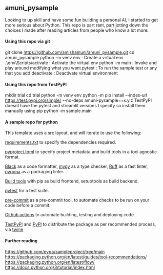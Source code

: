 
## amuni_pysample

Looking to up skill and have some fun building a personal AI, I started to get more serious about Python. This repo is part rant, part jotting down the choices I made after reading articles from people who know a lot more.

#### Using this repo via git

git clone https://github.com/amishamuni/amuni_pysample.git
cd amuni_pysample
python -m venv env : Create a virtual env
.\env\Scripts\activate : Activate the virtual env
python -m main : Invoke and play around modifying what you want
pytest : To run the sample test or any that you add
deactivate : Deactivate virtual environment

#### Using this repo from TestPyPI

mkdir trial
cd trial
python -m venv env
python -m pip install --index-url https://test.pypi.org/simple/ --no-deps amuni-pysample==x.y.z
TestPyPI doesnt have the pytest and streamlit versions I specify so install them manually using pip
python -m sample.main


#### A sample repo for python

This template uses a src layout, and will iterate to use the following:

[requirements.txt](https://pip.pypa.io/en/stable/reference/requirements-file-format/) to specify the dependencies required.

[pyproject.toml](https://pip.pypa.io/en/stable/reference/build-system/pyproject-toml/) to specify project metadata and build tools in a tool agnostic format.

[Black](https://black.readthedocs.io/en/stable/) as a code formatter, [mypy](https://mypy.readthedocs.io/en/stable/) as a type checker, [Ruff](https://pypi.org/project/ruff/) as a fast linter, [pyroma](https://pypi.org/project/pyroma/) as a packaging linter.

[Build tools](https://peps.python.org/pep-0517/#terminology-and-goals) with pip as build frontend, setuptools as build backend.

[pytest](https://docs.pytest.org/en/7.4.x/) for a test suite.

[pre-commit](https://pre-commit.com/) as a pre-commit tool, to automate checks to be run on your code before a commit.

[Github actions](https://docs.github.com/en/actions) to automate building, testing and deploying code.

[TestPyPI](https://test.pypi.org/) and [PyPI](https://pypi.org/) to distribute the package as per recommended process, via [twine](https://pypi.org/project/twine/)


#### Further reading

<https://github.com/pypa/sampleproject/tree/main>
<https://packaging.python.org/en/latest/guides/tool-recommendations/>
<https://packaging.python.org/en/latest/flow/>
<https://docs.python.org/3/tutorial/index.html>
